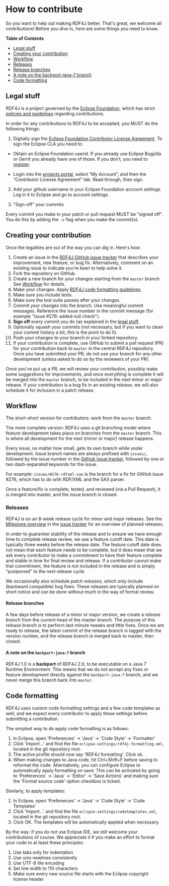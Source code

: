 # How to contribute

So you want to help out making RDF4J better. That's great, we welcome all contributions! 
Before you dive in, here are some things you need to know.

**Table of Contents**  

- [Legal stuff](#legal-stuff)
- [Creating your contribution](#creating-your-contribution)
- [Workflow](#workflow) 
 - [Releases](#releases)
  - [Release branches](#release-branches)
  - [A note on the backport-java-7 branch](#a-note-on-the-backport-java-7-branch)
- [Code formatting](#code-formatting)
	
## Legal stuff

RDF4J is a project governed by the [Eclipse Foundation](http://www.eclipse.org/), which has strict [policies and guidelines](https://wiki.eclipse.org/Development_Resources#Policies_and_Guidelines) regarding contributions.

In order for any contributions to RDF4J to be accepted, you MUST do the following things:

1. Digitally sign the [Eclipse Foundation Contributor License Agreement](http://www.eclipse.org/legal/CLA.php).
To sign the Eclipse CLA you need to:

  * Obtain an Eclipse Foundation userid. If you already use Eclipse Bugzilla or Gerrit you already have one of those. If you don’t, you need to
[register](https://dev.eclipse.org/site_login/createaccount.php).

  * Login into the [projects portal](https://projects.eclipse.org/), select “My Account”, and then the “Contributor License Agreement” tab. Read through, then sign.

2. Add your github username in your Eclipse Foundation account settings. Log in it to Eclipse and go to account settings.

3. "Sign-off" your commits

Every commit you make in your patch or pull request MUST be "signed off".
You do this by adding the `-s` flag when you make the commit(s).

## Creating your contribution

Once the legalities are out of the way you can dig in. Here's how:

1. Create an issue in the [RDF4J GitHub issue tracker](https://github.com/eclipse/rdf4j/issues) that describes your improvement, new feature, or bug fix. Alternatively, comment on an existing issue to indicate you're keen to help solve it.
2. Fork the repository on GitHub.
3. Create a new branch for your changes starting from the `master` branch. See [Workflow](#workflow) for details.
4. Make your changes. Apply [RDF4J code formatting guidelines](#code-formatting)
5. Make sure you include tests.
6. Make sure the test suite passes after your changes.
7. Commit your changes into the branch. Use meaningful commit messages. Reference the issue number in the commit message (for example "issue #276: added null check").
8. **Sign off** every commit you do (as explained in the [legal stuff](#legal-stuff).
9. Optionally squash your commits (not necessary, but if you want to clean your commit history a bit, _this_ is the point to do it).
10. Push your changes to your branch in your forked repository.
11. If your contribution is complete, use GitHub to submit a pull request (PR)
	for your contribution back to `master` in the central RDF4J repository.
	Once you have submitted your PR, do not use your branch for any other
	development (unless asked to do so by the reviewers of your PR). 

Once you've put up a PR, we will review your contribution, possibly make some
suggestions for improvements, and once everything is complete it will be merged
into the `master` branch, to be included in the next minor or major release. If
your contribution is a bug fix in an existing release, we will also schedule it
for inclusion in a patch release.

## Workflow

The short-short version for contributors: work from the `master` branch. 

The more complete version: RDF4J uses a git branching model where feature
development takes place on branches from the `master` branch. This is where all
development for the next (minor or major) release happens.

Every issue, no matter how small, gets its own branch while under development.
Issue branch names are always prefixed with `issues/`, followed by the issue
number in the [GitHub issue tracker](https://github.com/eclipse/rdf4j/issues),
followed by one or two dash-separated keywords for the issue. 

For example: `issues/#276-rdfxml-sax` is the branch for a fix for
GitHub issue #276, which has to do with RDF/XML and the SAX parser.

Once a feature/fix is complete, tested, and reviewed (via a Pull Request), it
is merged into master, and the issue branch is closed.

### Releases

RDF4J is on an 8-week release cycle for minor and major releases. See the [Milestone overview](https://github.com/eclipse/rdf4j/milestones) in the [issue tracker](https://github.com/eclipse/rdf4j/issues) for an overview of planned releases.

In order to guarantee stability of the release and to ensure we have enough
time to complete release review, we use a feature cutoff date. This date is
typically three weeks before the release date. The feature cutoff date does not
mean that each feature needs to be complete, but it does mean that we ask every
contributor to make a commitment to have their feature complete and stable in
time for final review and release. If a contributor cannot make that
commitment, the feature is not included in the release and is simply
"postponed" to the next release cycle.

We occasionally also schedule *patch releases*, which only include (backward
compatible) bug fixes. These releases are typically planned on short notice and
can be done without much in the way of formal review.

#### Release branches

A few days before release of a minor or major version, we create a *release
branch* from the current head of the master branch. The purpose of this release
branch is to perform last-minute tweaks and little fixes. Once we are ready to
release, the latest commit of the release branch is tagged with the version number, and
the release branch is merged back to master, then closed.

#### A note on the `backport-java-7` branch

RDF4J 1.0 is a **backport** of RDF4J 2.0, to be executable on a Java 7 Runtime Environment. This means that we do not accept any fixes or feature development directly against the `backport-java-7` branch, and we never merge this branch back into `master`.

## Code formatting

RDF4J uses custom code formatting settings and a few code templates as well, and we expect every contributor to apply these settings before submitting a contribution.

The simplest way to do apply code formatting is as follows:

1. In Eclipse, open 'Preferences' -> 'Java' -> 'Code Style' -> 'Formatter' 
2. Click 'Import...' and find the file `eclipse-settings/rdf4j-formatting.xml`, located in the git repository root.
3. The active profile should now say 'RDF4J formatting'. Click ok.
4. When making changes to Java code, hit Ctrl+Shift+F before saving to reformat the code. Alternatively, you can configure Eclipse to automatically apply formatting on save. This can be activated by going to 'Preferences' -> 'Java' -> 'Editor' -> 'Save Actions' and making sure the 'Format source code' option checkbox is ticked.

Similarly, to apply templates:

1. In Eclipse, open 'Preferences' -> 'Java' -> 'Code Style' -> 'Code Templates' 
2. Click 'Import...' and find the file `eclipse-settings/codetemplates.xml`, located in the git repository root.
3. Click OK. The templates will be automatically applied when necessary. 

By the way: if you do not use Eclipse IDE, we still welcome your contributions
of course. We appreciate it if you make an effort to format your code to at least these
principles:

1. Use tabs only for indentation
2. Use unix newlines consistently
3. Use UTF-8 file encoding
4. Set line width to 110 characters 
5. Make sure every new source file starts with the Eclipse copyright license header

